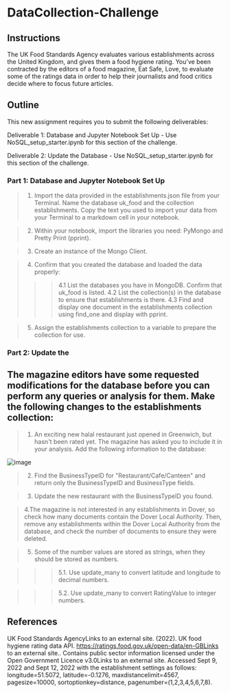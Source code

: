 # DataCollection-Challenge


## Instructions

The UK Food Standards Agency evaluates various establishments across the United Kingdom, and gives them a food hygiene rating. You've been contracted by the editors of a food magazine, Eat Safe, Love, to evaluate some of the ratings data in order to help their journalists and food critics decide where to focus future articles.



## Outline

This new assignment requires you to submit the following deliverables:

Deliverable 1: Database and Jupyter Notebook Set Up - Use NoSQL_setup_starter.ipynb for this section of the challenge.

Deliverable 2: Update the Database - Use NoSQL_setup_starter.ipynb for this section of the challenge.



### Part 1: Database and Jupyter Notebook Set Up

>1. Import the data provided in the establishments.json file from your Terminal. Name the database uk_food and the collection establishments. Copy the text you used to import your data from your Terminal to a markdown cell in your notebook.

>2. Within your notebook, import the libraries you need: PyMongo and Pretty Print (pprint).

>3. Create an instance of the Mongo Client.

>4. Confirm that you created the database and loaded the data properly:
>>>4.1 List the databases you have in MongoDB. Confirm that uk_food is listed.
>>>4.2 List the collection(s) in the database to ensure that establishments is there.
>>>4.3 Find and display one document in the establishments collection using find_one and display with pprint.

>5. Assign the establishments collection to a variable to prepare the collection for use.



### Part 2: Update the 
## The magazine editors have some requested modifications for the database before you can perform any queries or analysis for them. Make the following changes to the establishments collection:

>1. An exciting new halal restaurant just opened in Greenwich, but hasn't been rated yet. The magazine has asked you to include it in your analysis. Add the following information to the database:

![image](https://github.com/ChenitaFrancis-Hare/NoSQL-Challenge/assets/131192552/51928816-7fd5-4f4b-84bc-9b83018e9a58)

>2. Find the BusinessTypeID for "Restaurant/Cafe/Canteen" and return only the BusinessTypeID and BusinessType fields.

>3. Update the new restaurant with the BusinessTypeID you found.

>4.The magazine is not interested in any establishments in Dover, so check how many documents contain the Dover Local Authority. Then, remove any establishments within the Dover Local Authority from the database, and check the number of documents to ensure they were deleted.

>5. Some of the number values are stored as strings, when they should be stored as numbers.

>>> 5.1. Use update_many to convert latitude and longitude to decimal numbers.

>>> 5.2. Use update_many to convert RatingValue to integer numbers.



## References

UK Food Standards AgencyLinks to an external site. (2022). UK food hygiene rating data API. https://ratings.food.gov.uk/open-data/en-GBLinks to an external site.. Contains public sector information licensed under the Open Government Licence v3.0Links to an external site.
Accessed Sept 9, 2022 and Sept 12, 2022 with the establishment settings as follows: longitude=51.5072, latitude=-0.1276, maxdistancelimit=4567, pagesize=10000, sortoptionkey=distance, pagenumber=(1,2,3,4,5,6,7,8).





